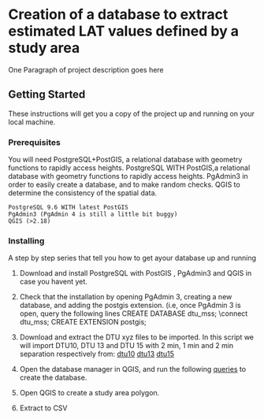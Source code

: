 # Creation of a database to extract estimated LAT values defined by a study area

One Paragraph of project description goes here

## Getting Started

These instructions will get you a copy of the project up and running on your local machine. 

### Prerequisites

You will need PostgreSQL+PostGIS, a relational database with geometry functions to rapidly access heights. PostgreSQL WITH PostGIS,a relational database with geometry functions to rapidly access heights. PgAdmin3 in order to easily create a database, and to make random checks. QGIS to determine the consistency of the spatial data. 
```
PostgreSQL 9.6 WITH latest PostGIS
PgAdmin3 (PgAdmin 4 is still a little bit buggy)
QGIS (>2.18)
```
### Installing

A step by step series that tell you how to get ayour database up and running


1. Download and install PostgreSQL with PostGIS , PgAdmin3 and QGIS in case you havent yet.

2. Check that the installation by opening PgAdmin 3, creating a new database, and adding the postgis extension.
	(i.e, once PgAdmin 3 is open, query the following lines 
		CREATE DATABASE dtu_mss;
		\connect dtu_mss;
		CREATE EXTENSION postgis;
		
3. Download and extract the DTU xyz files to be imported. In this script we will import DTU10, DTU 13 and DTU 15 with 2 min, 1 min and 2 min separation respectively from:
	[dtu10](ftp://ftp.space.dtu.dk/pub/DTU13/2_MIN/DTU13MSS_2min.xyz.zip)
	[dtu13](ftp://ftp.space.dtu.dk/pub/DTU10/2_MIN/DTU10MSS_2min.xyz.zip)
	[dtu15](ftp://ftp.space.dtu.dk/pub/DTU15/2_MIN/DTU15MSS_2min.xyz.zip)
	
4. Open the database manager in QGIS, and run the following [queries](./queries.sql) to create the database. 


5. Open QGIS to create a study area polygon.

6. Extract to CSV


